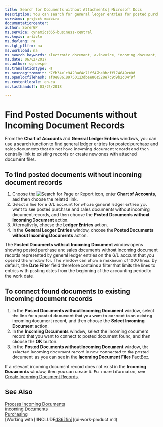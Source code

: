 ```yaml
---
title: Search for Documents without Attachments| Microsoft Docs
Description: You can search for general ledger entries for posted purchase and sales documents that do not have incoming electronic documents, such as imported invoices.
services: project-madeira
documentationcenter: 
author: SorenGP
ms.service: dynamics365-business-central
ms.topic: article
ms.devlang: na
ms.tgt_pltfrm: na
ms.workload: na
ms.search.keywords: electronic document, e-invoice, incoming document, OCR, ecommerce, document exchange, import invoice
ms.date: 06/02/2017
ms.author: sgroespe
ms.translationtype: HT
ms.sourcegitcommit: d7fb34e1c9428a64c71ff47be8bcff174649c00d
ms.openlocfilehash: af0e886189750123dbee80e528e7c9d9b2c04f9f
ms.contentlocale: en-ca
ms.lasthandoff: 03/22/2018

---
```

# <a name="find-posted-documents-without-incoming-document-records"></a>Find Posted Documents without Incoming Document Records
From the **Chart of Accounts** and **General Ledger Entries** windows, you can use a search function to find general ledger entries for posted purchase and sales documents that do not have incoming document records and then centrally link to existing records or create new ones with attached document files.

## <a name="to-find-posted-documents-without-incoming-document-records"></a>To find posted documents without incoming document records
1. Choose the ![Search for Page or Report](media/ui-search/search_small.png "Search for Page or Report icon") icon, enter **Chart of Accounts**, and then choose the related link.
2. Select a line for a G/L account for whose general ledger entries you want to see posted purchase and sales documents without incoming document records, and then choose the **Posted Documents without Incoming Document** action.
3. Alternatively, choose the **Ledger Entries** action.
4. In the **General Ledger Entries** window, choose the **Posted Documents without Incoming Documents** action.

The **Posted Documents without Incoming Document** window opens showing posted purchase and sales documents without incoming document records represented by general ledger entries on the G/L account that you opened the window for. The window can show a maximum of 1000 lines. By default, the **Date Filter** field therefore contains a filter that limits the lines to entries with posting dates from the beginning of the accounting period to the work date.

## <a name="to-connect-found-documents-to-existing-incoming-document-records"></a>To connect found documents to existing incoming document records
1. In the **Posted Documents without Incoming Document** window, select the line for a posted document that you want to connect to an existing incoming document record, and then choose the **Select Incoming Document** action.
2. In the **Incoming Documents** window, select the incoming document record that you want to connect to posted document found, and then choose the **OK** button.
3. In the **Posted Documents without Incoming Document** window, the selected incoming document record is now connected to the posted document, as you can see in the **Incoming Document Files** FactBox.

If a relevant incoming document record does not exist in the **Incoming Documents** window, then you can create it. For more information, see [Create Incoming Document Records](across-how-create-income-document-records.md).

## <a name="see-also"></a>See Also
[Process Incoming Documents](across-process-income-documents.md)  
[Incoming Documents](across-income-documents.md)  
[Purchasing](purchasing-manage-purchasing.md)  
[Working with [!INCLUDE[d365fin](includes/d365fin_md.md)]](ui-work-product.md)

